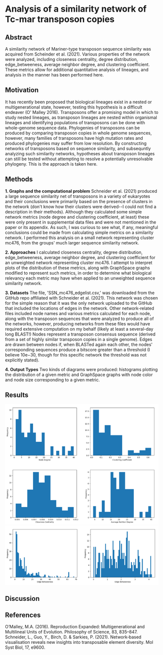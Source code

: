 # Analysis of a similarity network of Tc-mar transposon copies

## Abstract
A similarity network of Mariner-type transposon sequence similarity was acquired from Scheinder et al. (2021). Various properties of the network were analyzed, including closeness centrality, degree distribution, edge_betweeness, average neighbor degree, and clustering coefficient. These metrics allow for additional quantitative analysis of lineages, and analysis in the manner has been performed here. 

## Motivation
It has recently been proposed that biological lineages exist in a nested or multigenerational state, however, testing this hypothesis is a difficult endeaver (O' Malley 2016). Transposons offer a promising model in which to study nested lineages, as transposon lineages are nested within organismal lineages and identifying populations of transposons can be done with whole-genome sequence data. Phylogenies of transposons can be produced by comparing transposon copies in whole genome sequences, however, many families of transposons have high mutation rates and produced phylogenies may suffer from low resolution. By constructing networks of transposons based on  sequence similarity, and subsequntly analyzing such similarity networks, hypotheses about transposon lineages can still be tested without attempting to resolve a potentially unresolvable phylogeny. This is the approach is taken here.  

## Methods 
**1. Graphs and the computational problem** Schneider et al. (2021) produced a large sequence similarity net of transposons in a  variety of eukaryotes and their conclusions were primarily based on the presence of clusters in the network (don't know how their clusters were derived--I could not find a description in their methods). Although they calculated some simple network metrics (node degree and clustering coefficient, at least) these were only present in supplemental data files and were not mentioned in the paper or its appendix. As such, I was curious to see what, if any, meaningful conclusions could be made from calculating simple metrics on a similarity network. I performed this analysis on a small network representing cluster mc476, from the groups' much larger sequence similarity network.

**2. Approaches** I calculated closeness centrality, degree distribution, edge_betweeness, average neighbor degree, and clustering coefficient for an unweighted network representing cluster mc476. I attempt to interpret plots of the distribution of these metrics, along with GraphSpace graphs modified to represent such metrics, in order to determine what biological relevancy each metric may have when applied to an unweighted sequence similarity network. 

**3. Datasets** The file, 'SSN_mc476_edgelist.csv,' was downloaded from the GitHub repo affiliated with Schneider et al. (2021). This network was chosen for the simple reason that it was the only network uploaded to the GitHub that included the locations of edges in the network. Other network-related files included node names and various metrics calculated for each node, along with the transposon sequences that were analyzed to produce all of the networks, however, producing networks from these files would have required extensive computation on my behalf (likely at least a several-day long BLAST!) Nodes represent a transposon consensus sequence (derived from a set of highly similar transposon copies in a single genome). Edges are drawn between nodes if, when BLASTed again each other, the nodes' corresponding sequences produce a bitscore greater than a threshold (I believe 10e−30, though for this specific network the threshold was not explicitly stated). 

**4. Output Types** Two kinds of diagrams were produced: histograms plotting the distribution of a given metric and GraphSpace graphs with node color and node size corresponding to a given metric. 

## Results
![plot](https://github.com/febreezioman/transposon-net/blob/cca5150abc6cadbb8f8c448da12fa0211aef6804/figures/composite1.png)
![plot](https://github.com/febreezioman/transposon-net/blob/cca5150abc6cadbb8f8c448da12fa0211aef6804/figures/composite2.png)

## Discussion 

## References
O’Malley, M.A. (2016). Reproduction Expanded: Multigenerational and Multilineal Units of Evolution. Philosophy of Science, 83, 835–847.
Schneider, L., Guo, Y., Birch, D. & Sarkies, P. (2021). Network‐based visualisation reveals new insights into transposable element diversity. Mol Syst Biol, 17, e9600.


